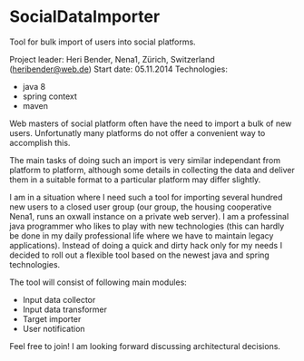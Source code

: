SocialDataImporter
==================

Tool for bulk import of users into social platforms.

Project leader: Heri Bender, Nena1, Zürich, Switzerland (heribender@web.de)
Start date: 05.11.2014
Technologies:
  - java 8
  - spring context
  - maven

Web masters of social platform often have the need to import a bulk of new users. Unfortunatly many platforms do not offer a convenient way to accomplish this.

The main tasks of doing such an import is very similar independant from platform to platform, although some details in collecting the data and deliver them in a suitable format to a particular platform may differ slightly.

I am in a situation where I need such a tool for importing several hundred new users to a closed user group (our group, the housing cooperative Nena1, runs an oxwall instance on a private web server). I am a professinal java programmer who likes to play with new technologies (this can hardly be done in my daily professional life where we have to maintain legacy applications). Instead of doing a quick and dirty hack only for my needs I decided to roll out a flexible tool based on the newest java and spring technologies.

The tool will consist of following main modules:

- Input data collector
- Input data transformer
- Target importer
- User notification

Feel free to join! I am looking forward discussing architectural decisions.

